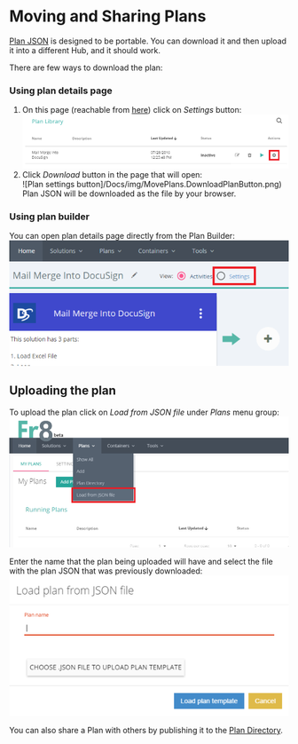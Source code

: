 Moving and Sharing Plans
========================

[Plan JSON](/Docs/ForDevelopers/Objects/Plans/PlanJSONDefinition.md) is designed to be portable. You can download it and then upload it into a different Hub, and it should work. 

There are few ways to download the plan:

### Using plan details page 

1. On this page (reachable from [here](https://fr8.co/dashboard/myaccount)) click on *Settings* button:  
![Plan settings button](/Docs/img/MovePlans.PlanSettingsButton.png)  
2. Click *Download* button in the page that will open:  
![Plan settings button]/Docs/img/MovePlans.DownloadPlanButton.png)  
Plan JSON will be downloaded as the file by your browser.



### Using plan builder

You can open plan details page directly from the Plan Builder:  
![Plan settings button](/Docs/img/MovePlans.PBPlanSettings.png)


## Uploading the plan

To upload the plan click on *Load from JSON file* under *Plans* menu group:  
![Upload plan](/Docs/img/MovePlans.UploadPlanButton.png)

Enter the name that the plan being uploaded will have and select the file with the plan JSON that was previously downloaded:
![Upload plan](/Docs/img/MovePlans.UploadPlanWindow.png)


You can also share a Plan with others by publishing it to the [Plan Directory](/Docs/ForDevelopers/OperatingConcepts/PlanDirectory.md). 
